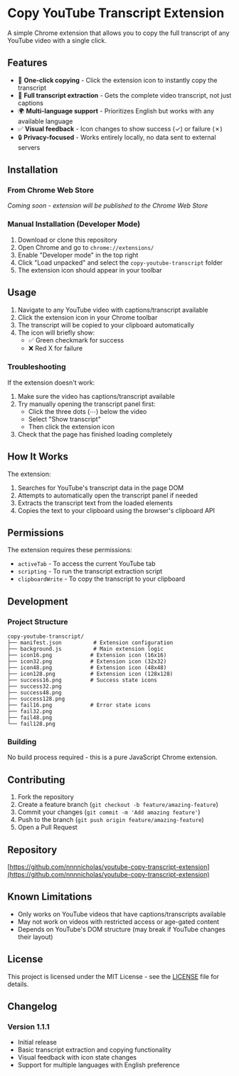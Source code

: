 # Copy YouTube Transcript Extension

A simple Chrome extension that allows you to copy the full transcript of any YouTube video with a single click.

## Features

- 🎯 **One-click copying** - Click the extension icon to instantly copy the transcript
- 📝 **Full transcript extraction** - Gets the complete video transcript, not just captions
- 🌍 **Multi-language support** - Prioritizes English but works with any available language
- ✅ **Visual feedback** - Icon changes to show success (✓) or failure (✗)
- 🔒 **Privacy-focused** - Works entirely locally, no data sent to external servers

## Installation

### From Chrome Web Store
*Coming soon - extension will be published to the Chrome Web Store*

### Manual Installation (Developer Mode)
1. Download or clone this repository
2. Open Chrome and go to `chrome://extensions/`
3. Enable "Developer mode" in the top right
4. Click "Load unpacked" and select the `copy-youtube-transcript` folder
5. The extension icon should appear in your toolbar

## Usage

1. Navigate to any YouTube video with captions/transcript available
2. Click the extension icon in your Chrome toolbar
3. The transcript will be copied to your clipboard automatically
4. The icon will briefly show:
   - ✅ Green checkmark for success
   - ❌ Red X for failure

### Troubleshooting

If the extension doesn't work:
1. Make sure the video has captions/transcript available
2. Try manually opening the transcript panel first:
   - Click the three dots (⋯) below the video
   - Select "Show transcript"
   - Then click the extension icon
3. Check that the page has finished loading completely

## How It Works

The extension:
1. Searches for YouTube's transcript data in the page DOM
2. Attempts to automatically open the transcript panel if needed
3. Extracts the transcript text from the loaded elements
4. Copies the text to your clipboard using the browser's clipboard API

## Permissions

The extension requires these permissions:
- `activeTab` - To access the current YouTube tab
- `scripting` - To run the transcript extraction script
- `clipboardWrite` - To copy the transcript to your clipboard

## Development

### Project Structure
```
copy-youtube-transcript/
├── manifest.json          # Extension configuration
├── background.js          # Main extension logic
├── icon16.png            # Extension icon (16x16)
├── icon32.png            # Extension icon (32x32)
├── icon48.png            # Extension icon (48x48)
├── icon128.png           # Extension icon (128x128)
├── success16.png         # Success state icons
├── success32.png
├── success48.png
├── success128.png
├── fail16.png            # Error state icons
├── fail32.png
├── fail48.png
└── fail128.png
```

### Building
No build process required - this is a pure JavaScript Chrome extension.

## Contributing

1. Fork the repository
2. Create a feature branch (`git checkout -b feature/amazing-feature`)
3. Commit your changes (`git commit -m 'Add amazing feature'`)
4. Push to the branch (`git push origin feature/amazing-feature`)
5. Open a Pull Request

## Repository

[https://github.com/nnnnicholas/youtube-copy-transcript-extension](https://github.com/nnnnicholas/youtube-copy-transcript-extension)

## Known Limitations

- Only works on YouTube videos that have captions/transcripts available
- May not work on videos with restricted access or age-gated content
- Depends on YouTube's DOM structure (may break if YouTube changes their layout)

## License

This project is licensed under the MIT License - see the [LICENSE](LICENSE) file for details.

## Changelog

### Version 1.1.1
- Initial release
- Basic transcript extraction and copying functionality
- Visual feedback with icon state changes
- Support for multiple languages with English preference 